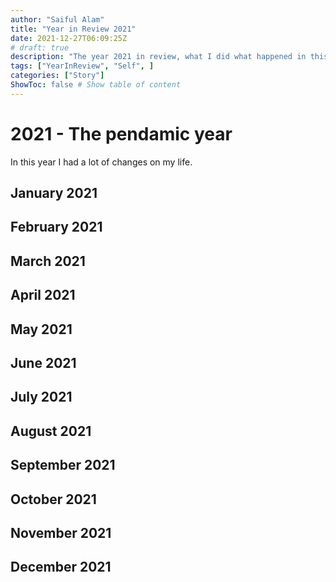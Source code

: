 ```yaml
---
author: "Saiful Alam"
title: "Year in Review 2021"
date: 2021-12-27T06:09:25Z
# draft: true
description: "The year 2021 in review, what I did what happened in this time in my life..."
tags: ["YearInReview", "Self", ]
categories: ["Story"]
ShowToc: false # Show table of content
---
```


# 2021 - The pendamic year

In this year I had a lot of changes on my life.

## January 2021

## February 2021

## March 2021

## April 2021

## May 2021

## June 2021

## July 2021

## August 2021

## September 2021

## October 2021

## November 2021

## December 2021
